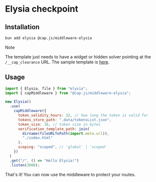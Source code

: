# Elysia checkpoint

## Installation

```bash
bun add elysia @cap.js/middleware-elysia
```

> [!NOTE]
> The template just needs to have a widget or hidden solver pointing at the `/__cap_clearance` URL. The sample template is [here](https://github.com/tiagorangel1/cap/blob/main/checkpoints/elysia/index.html).

## Usage

```javascript
import { Elysia, file } from "elysia";
import { capMiddleware } from "@cap.js/middleware-elysia";

new Elysia()
  .use(
    capMiddleware({
      token_validity_hours: 32, // how long the token is valid for
      tokens_store_path: ".data/tokensList.json",
      token_size: 16, // token size in bytes
      verification_template_path: join(
        dirname(fileURLToPath(import.meta.url)),
        "./index.html"
      ),
      scoping: "scoped", // 'global' | 'scoped'
    })
  )
  .get("/", () => "Hello Elysia!")
  .listen(3000);
```

That's it! You can now use the middleware to protect your routes.

